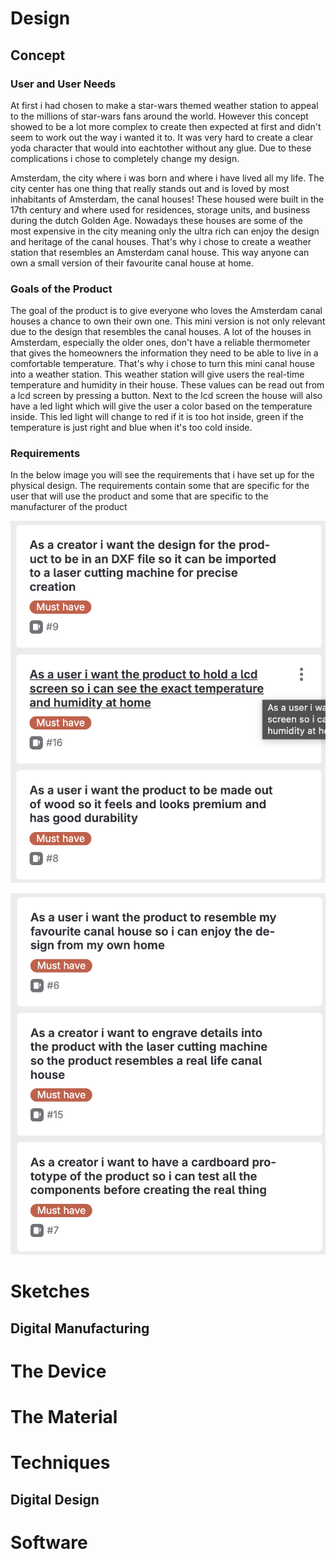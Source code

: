 # Design

## Concept

### User and User Needs

At first i had chosen to make a star-wars themed weather station to appeal to the millions of star-wars fans around the world. However this concept showed to be a lot more complex to create then expected at first and didn't seem to work out the way i wanted it to. It was very hard to create a clear yoda character that would into eachtother without any glue. Due to these complications i chose to completely change my design.

Amsterdam, the city where i was born and where i have lived all my life. The city center has one thing that really stands out and is loved by most inhabitants of Amsterdam, the canal houses! These housed were built in the 17th century and where used for residences, storage units, and business during the dutch Golden Age. Nowadays these houses are some of the most expensive in the city meaning only the ultra rich can enjoy the design and heritage of the canal houses.
That's why i chose to create a weather station that resembles an Amsterdam canal house. This way anyone can own a small version of their favourite canal house at home.

### Goals of the Product

The goal of the product is to give everyone who loves the Amsterdam canal houses a chance to own their own one. This mini version is not only relevant due to the design that resembles the canal houses. A lot of the houses in Amsterdam, especially the older ones, don't have a reliable thermometer that gives the homeowners the information they need to be able to live in a comfortable temperature. That's why i chose to turn this mini canal house into a weather station. This weather station will give users the real-time temperature and humidity in their house. These values can be read out from a lcd screen by pressing a button. Next to the lcd screen the house will also have a led light which will give the user a color based on the temperature inside. This led light will change to red if it is too hot inside, green if the temperature is just right and blue when it's too cold inside.

### Requirements

In the below image you will see the requirements that i have set up for the physical design. The requirements contain some that are specific for the user that will use the product and some that are specific to the manufacturer of the product


![Requirements Physical Design](<../assets/Requirements_Physical_1.png>)

![Requirements Physical Design](../assets/Requirements_Physical_2.png)

# Sketches

## Digital Manufacturing

# The Device

# The Material

# Techniques

## Digital Design

# Software

# 